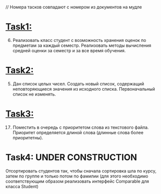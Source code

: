 // Номера тасков совпадают с номером из документов на мудле
# [Task1:](https://github.com/equescodebelike/aisd-2sem/tree/main/src/task2_1)
6.	Реализовать класс студент с возможность хранения оценок по предметам за каждый семестр. Реализовать методы вычисления средней оценки за семестр и за все время обучения.
# [Task2:](https://github.com/equescodebelike/aisd-2sem/tree/main/src/task2_2)
5.	Дан список целых чисел. Создать новый список, содержащий неповторяющиеся значения из исходного списка. Первоначальный список не изменять.
# [Task3:](https://github.com/equescodebelike/aisd-2sem/tree/main/src/task2_3)
17. Поместить в очередь с приоритетом слова из текстового файла. Приоритет определяется длиной слова (длинные слова более приоритетны).
# Task4: UNDER CONSTRUCTION
Отсортировать студентов так, чтобы сначала сортировка шла по курсу, затем по группе и только потом по фамилии (для этого необходимо соответствующим образом реализовать
интерфейс Comparable<Student> для класса Student)
